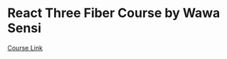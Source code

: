 # React Three Fiber Course by Wawa Sensi

[Course Link](https://lessons.wawasensei.dev/courses/react-three-fiber/lessons/intro)
